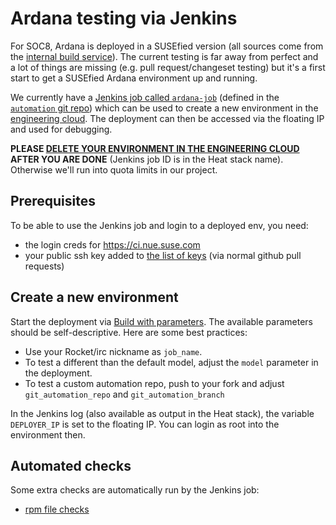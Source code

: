 # Ardana testing via Jenkins

For SOC8, Ardana is deployed in a SUSEfied version (all sources come from
the [internal build service](https://build.suse.de/project/show/Devel:Cloud:8:Staging)).
The current testing is far away from perfect and a lot of things are missing
(e.g. pull request/changeset testing) but it's a first start to get a SUSEfied
Ardana environment up and running.

We currently have a [Jenkins job called
`ardana-job`](https://ci.nue.suse.com/job/ardana-job/) (defined in the
[`automation` git repo](https://github.com/SUSE-Cloud/automation/blob/master/jenkins/ci.suse.de/ardana-job.yaml))
which can be used to create a new environment in the [engineering
cloud](https://engcloud.prv.suse.net/).  The deployment can then be
accessed via the floating IP and used for debugging.

**PLEASE [DELETE YOUR ENVIRONMENT IN THE ENGINEERING
CLOUD](https://engcloud.prv.suse.net/project/stacks/) AFTER YOU ARE DONE**
(Jenkins job ID is in the Heat stack name). Otherwise we'll run into quota
limits in our project.

## Prerequisites

To be able to use the Jenkins job and login to a deployed env, you need:

* the login creds for https://ci.nue.suse.com
* your public ssh key added to [the list of keys](https://github.com/SUSE-Cloud/automation/blob/master/scripts/jenkins/ardana/ansible/ssh-keys.yml) (via normal github pull requests)

## Create a new environment

Start the deployment via [Build with
parameters](https://ci.nue.suse.com/job/ardana-job/build). The
available parameters should be self-descriptive. Here are some best
practices:

*   Use your Rocket/irc nickname as ```job_name```.
*   To test a different than the default model, adjust the
    ```model``` parameter in the deployment.
*   To test a custom automation repo, push to your fork and adjust
    ```git_automation_repo``` and ```git_automation_branch```

In the Jenkins log (also available as output in the Heat stack), the
variable ```DEPLOYER_IP``` is set to the floating IP. You can login as
root into the environment then.

## Automated checks

Some extra checks are automatically run by the Jenkins job:

- [rpm file checks](rpm-file-checks.md)
